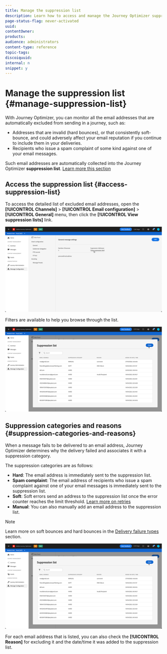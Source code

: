 ```yaml
---
title: Manage the suppression list
description: Learn how to access and manage the Journey Optimizer suppression list 
page-status-flag: never-activated
uuid: 
contentOwner:
products:
audience: administrators
content-type: reference
topic-tags: 
discoiquuid:
internal: n
snippet: y
---
```


# Manage the suppression list {#manage-suppression-list}

With Journey Optimizer, you can monitor all the email addresses that are automatically excluded from sending in a journey, such as:

* Addresses that are invalid (hard bounces), or that consistently soft-bounce, and could adversely affect your email reputation if you continue to include them in your deliveries.
* Recipients who issue a spam complaint of some kind against one of your email messages.

Such email addresses are automatically collected into the Journey Optimizer **suppression list**. [Learn more this section](../suppression-list.md)

## Access the suppression list {#access-suppression-list}

To access the detailed list of excluded email addresses, open the **[!UICONTROL Channels]** > **[!UICONTROL Email configuration]** > **[!UICONTROL General]** menu, then click the **[!UICONTROL View suppression lists]** link.

![](../assets/message-settings.png)

Filters are available to help you browse through the list.
<!--suppression date,  category and reason, but on staging, only creation date filter is available-->

![](../assets/suppression-list.png)

<!--You can also download the list as a CSV file for analysis and reporting purpose. Won't be available.-->

## Suppression categories and reasons {#suppression-categories-and-reasons}

When a message fails to be delivered to an email address, Journey Optimizer determines why the delivery failed and associates it with a suppression category.

The suppression categories are as follows:

* **Hard**: The email address is immediately sent to the suppression list.
* **Spam complaint**: The email address of recipients who issue a spam complaint against one of your email messages is immediately sent to the suppression list.
* **Soft**: Soft errors send an address to the suppression list once the error counter reaches the limit threshold. [Learn more on retries](retries.md)
* **Manual**: You can also manually add an email address to the suppression list.<!--how?-->
<!--More categories?-->

>[!NOTE]
>
>Learn more on soft bounces and hard bounces in the [Delivery failure types](../suppression-list.md#delivery-failures) section.

![](../assets/suppression-list.png)

For each email address that is listed, you can also check the **[!UICONTROL Reason]** for excluding it and the date/time it was added to the suppression list.

<!--The possible reasons for a delivery failure are:(from ACS doc)

| Reason | Suppression category | Description |
---------|----------|--------- |
| **[!UICONTROL User unknown]** | Hard | The address does not exist. No further deliveries will be attempted for this profile. |
| **[!UICONTROL Quarantined address]** | Hard | The address was placed in quarantine.
| **[!UICONTROL Unreachable]** | Soft/Hard | An error has occurred in the message delivery chain (such as domain temporarily unreachable). According to the error returned by the provider, the address will be sent to quarantine directly or the delivery will be tried again until Campaign receives an error which justifies the Quarantine status or until the number of errors reaches 5. |
| **[!UICONTROL Address empty]** | Hard | The address is not defined. |
| **[!UICONTROL Mailbox full]** | Soft | The mailbox of this user is full and cannot accept more messages. This address can be removed from the quarantine list to make another attempt. It is removed automatically after 30 days. In order for the address to be automatically removed from the list of quarantined addresses, the **[!UICONTROL Database cleanup]** technical workflow must be started. |
| **[!UICONTROL Refused]** | Soft/Hard | The address has been placed in quarantine due to a security feedback as a spam report. According to the error returned by the provider, the address will be sent to quarantine directly or the delivery will be tried again until Campaign receives an error which justifies the Quarantine status or until the number of errors reaches 5. |
| **[!UICONTROL Duplicate]** | Ignored | The address has already been detected in the segmentation. |
 **[!UICONTROL Not defined]** | Soft | the address is in qualification because errors have not been incremented yet. This type of error occurs when a new error message is sent by the server: it can be an isolated error, but if it occurs again, the error counter increases, which will alert the technical teams. |
| **[!UICONTROL Error ignored]** | Ignored | The address is on allowlist and an email will be sent to it in any case. |
| **[!UICONTROL Address on denylist]** | Hard | The address was added to the denylist at the time of sending. |
| **[!UICONTROL Account disabled]** | Soft/Hard | When the Internet Access Provider (IAP) detects a lengthy period of inactivity, it can close the user's account: deliveries to the user's address will then be impossible. The Soft or Hard type depends upon the type of error received: if the account is temporarily disabled due to six months of inactivity and can still be activated, the status **[!UICONTROL | Erroneous]** will be assigned and the delivery will be tried again. If the error received signals that the account is permanently deactivated then it will directly be sent to suppression list. |
| **[!UICONTROL Not connected]** | Ignored | The profile's mobile phone is switched off or not connected to the network when the message is sent. |
| **[!UICONTROL Invalid domain]** | Soft | The domain of the email address is incorrect or no longer exists. This profile will be targeted again until the error count reaches 5. After this, the record will be set to Quarantine status and no retry will follow. |
| **[!UICONTROL DNS Failure]** | Soft | xxx |
| **[!UICONTROL Invalid Recipient]** | Hard | xxx |

-->